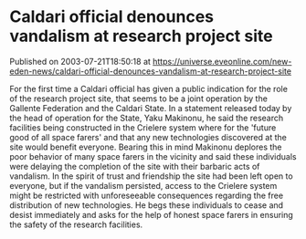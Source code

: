 # Caldari official denounces vandalism at research project site
Published on 2003-07-21T18:50:18 at https://universe.eveonline.com/new-eden-news/caldari-official-denounces-vandalism-at-research-project-site

For the first time a Caldari official has given a public indication for the role of the research project site, that seems to be a joint operation by the Gallente Federation and the Caldari State. In a statement released today by the head of operation for the State, Yaku Makinonu, he said the research facilities being constructed in the Crielere system where for the 'future good of all space farers' and that any new technologies discovered at the site would benefit everyone. Bearing this in mind Makinonu deplores the poor behavior of many space farers in the vicinity and said these individuals were delaying the completion of the site with their barbaric acts of vandalism. In the spirit of trust and friendship the site had been left open to everyone, but if the vandalism persisted, access to the Crielere system might be restricted with unforeseeable consequences regarding the free distribution of new technologies. He begs these individuals to cease and desist immediately and asks for the help of honest space farers in ensuring the safety of the research facilities.
